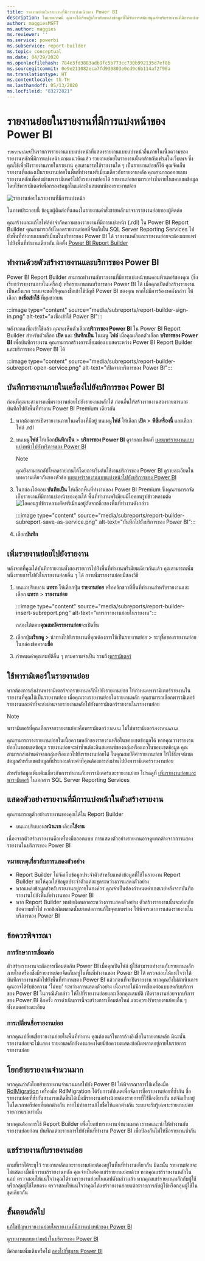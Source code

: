 ```yaml
---
title: รายงานย่อยในรายงานที่มีการแบ่งหน้าของ Power BI
description: ในบทความนี้ คุณจะได้เรียนรู้เกี่ยวกับแหล่งข้อมูลที่ได้รับการสนับสนุนสำหรับรายงานที่มีการแบ่งหน้าในบริการของ Power BI และวิธีการเชื่อมต่อกับแหล่งข้อมูล Azure SQL Database
author: maggiesMSFT
ms.author: maggies
ms.reviewer: ''
ms.service: powerbi
ms.subservice: report-builder
ms.topic: conceptual
ms.date: 04/29/2020
ms.openlocfilehash: 784e3fd3883adb9fc5b773cc730b992135d7ef8b
ms.sourcegitcommit: 0e9e211082eca7fd939803e0cd9c6b114af2f90a
ms.translationtype: HT
ms.contentlocale: th-TH
ms.lasthandoff: 05/13/2020
ms.locfileid: "83272821"
---
```

# <a name="subreports-in-power-bi-paginated-reports"></a>รายงานย่อยในรายงานที่มีการแบ่งหน้าของ Power BI

*รายงานย่อย*เป็นรายการรายงานแบบแบ่งหน้าที่แสดงรายงานแบบแบ่งหน้าอื่นภายในเนื้อความของรายงานหลักที่มีการแบ่งหน้า ตามแนวคิดแล้ว รายงานย่อยในรายงานนั้นคล้ายกับเฟรมในเว็บเพจ ซึ่งคุณใช้เพื่อฝังรายงานภายในรายงาน คุณสามารถใช้รายงานใด ๆ เป็นรายงานย่อยก็ได้ คุณจัดเก็บรายงานที่แสดงเป็นรายงานย่อยในพื้นที่ทำงานพรีเมี่ยมเดียวกับรายงานหลัก คุณสามารถออกแบบรายงานหลักเพื่อส่งผ่านพารามิเตอร์ไปยังรายงานย่อยได้ รายงานย่อยสามารถทำซ้ำภายในขอบเขตข้อมูล โดยใช้พารามิเตอร์เพื่อกรองข้อมูลในแต่ละอินสแตนซ์ของรายงานย่อย  
  
 ![รายงานย่อยในรายงานที่มีการแบ่งหน้า](media/subreports/paginated-report-subreport.png "รายงานย่อยสำหรับรายงานที่มีการแบ่งหน้า")  
  
 ในภาพประกอบนี้ ข้อมูลผู้ติดต่อที่แสดงในรายงานคำสั่งขายหลักมาจากรายงานย่อยของผู้ติดต่อ  
  
คุณสร้างและแก้ไขไฟล์คำจำกัดความของรายงานที่มีการแบ่งหน้า (.rdl) ใน Power BI Report Builder คุณสามารถอัปโหลดรายงานย่อยที่จัดเก็บใน SQL Server Reporting Services ไปยังพื้นที่ทำงานแบบพรีเมียมในบริการของ Power BI ได้ รายงานหลักและรายงานย่อยจะต้องเผยแพร่ไปยังพื้นที่ทำงานเดียวกัน ติดตั้ง [Power BI Report Builder](https://go.microsoft.com/fwlink/?linkid=2086513)
  
## <a name="work-with-report-builder-and-the-power-bi-service"></a>ทำงานด้วยตัวสร้างรายงานและบริการของ Power BI

Power BI Report Builder สามารถทำงานกับรายงานที่มีการแบ่งหน้าบนคอมพิวเตอร์ของคุณ (ซึ่งเรียกว่ารายงานภายในเครื่อง) หรือรายงานบนบริการของ Power BI ได้  เมื่อคุณเปิดตัวสร้างรายงานเป็นครั้งแรก ระบบจะขอให้คุณลงชื่อเข้าใช้บัญชี Power BI ของคุณ หากไม่มีการร้องขอดังกล่าว ให้เลือก **ลงชื่อเข้าใช้** ที่มุมขวาบน

:::image type="content" source="media/subreports/report-builder-sign-in.png" alt-text="ลงชื่อเข้าใช้ Power BI":::

หลังจากลงชื่อเข้าใช้แล้ว คุณจะเห็นตัวเลือก**บริการของ Power BI** ใน Power BI Report Builder สำหรับตัวเลือก **เปิด** และ **บันทึกเป็น** ในเมนู **ไฟล์** เมื่อคุณเลือกตัวเลือก **บริการของ Power BI** เพื่อบันทึกรายงาน คุณสามารถสร้างการเชื่อมต่อแบบสดระหว่าง Power BI Report Builder และบริการของ Power BI ได้ 

:::image type="content" source="media/subreports/report-builder-subreport-open-service.png" alt-text="เปิดจากบริการของ Power BI":::

## <a name="save-a-local-report-to-the-power-bi-service"></a>บันทึกรายงานภายในเครื่องไปยังบริการของ Power BI

ก่อนที่คุณจะสามารถเพิ่มรายงานย่อยไปยังรายงานหลักได้ ก่อนอื่นให้สร้างรายงานสองรายการและบันทึกไปยังพื้นที่ทำงาน Power BI Premium เดียวกัน 

1. หากต้องการเปิดรายงานภายในเครื่องที่มีอยู่ บนเมนู**ไฟล์** ให้เลือก **เปิด** > **พีซีเครื่องนี้** และเลือกไฟล์ .rdl  

2. บนเมนู**ไฟล์** ให้เลือก**บันทึกเป็น** > **บริการของ Power BI**  ดูรายละเอียดที่ [เผยแพร่รายงานแบบแบ่งหน้าไปยังบริการของ Power BI](paginated-reports-save-to-power-bi-service.md)

    > [!NOTE]
    > คุณยังสามารถอัปโหลดรายงานได้โดยการเริ่มต้นใช้งานบริการของ Power BI ดูรายละเอียดในบทความเดียวกันของหัวข้อ [เผยแพร่รายงานแบบแบ่งหน้าไปยังบริการของ Power BI](paginated-reports-save-to-power-bi-service.md)

3. ในกล่องโต้ตอบ **บันทึกเป็น** ให้เลือกพื้นที่ทำงานของ Power BI Premium ซึ่งคุณสามารถจัดเก็บรายงานที่มีการแบ่งหน้าของคุณได้  พื้นที่ทำงานพรีเมียมมีไอคอนรูปข้าวหลามตัด![ไอคอนรูปข้าวหลามตัดพรีเมียม](media/subreports/report-builder-premium-diamond.png)อยู่ถัดจากชื่อของพื้นที่ทำงานดังกล่าว

    :::image type="content" source="media/subreports/report-builder-subreport-save-as-service.png" alt-text="บันทึกไปยังบริการของ Power BI":::

4. เลือก**บันทึก**

## <a name="add-a-subreport-to-a-report"></a>เพิ่มรายงานย่อยไปยังรายงาน

หลังจากที่คุณได้บันทึกรายงานทั้งสองรายการไปยังพื้นที่ทำงานพรีเมียมเดียวกันแล้ว คุณสามารถเพิ่มหนึ่งรายการไปยังในรายงานย่อยอื่น ๆ ได้ การเพิ่มรายงานย่อยมีสองวิธี 

1. บนแถบริบบอน **แทรก** ให้เลือกปุ่ม **รายงานย่อย** หรือคลิกขวาที่พื้นที่ทำงานสำหรับรายงานและเลือก **แทรก** > **รายงานย่อย**

    :::image type="content" source="media/subreports/report-builder-insert-subreport.png" alt-text="แทรกรายงานย่อยในรายงาน":::

    กล่องโต้ตอบ**คุณสมบัตรายงานย่อย**จะเปิดขึ้น  

2. เลือกปุ่ม**เรียกดู** > นำทางไปยังรายงานที่คุณต้องการใช้เป็นรายงานย่อย > ระบุชื่อของรายงานย่อยในกล่องข้อความ**ชื่อ**

3. กำหนดค่าคุณสมบัติอื่น ๆ ตามความจำเป็น รวมถึง[พารามิเตอร์](#use-parameters-in-subreports)

## <a name="use-parameters-in-subreports"></a>ใช้พารามิเตอร์ในรายงานย่อย  
 หากต้องการส่งผ่านพารามิเตอร์จากรายงานหลักไปยังรายงานย่อย ให้กำหนดพารามิเตอร์รายงานในรายงานที่คุณใช้เป็นรายงานย่อย เมื่อคุณวางรายงานย่อยในรายงานหลัก คุณสามารถเลือกพารามิเตอร์รายงานและค่าที่จะส่งผ่านจากรายงานหลักไปยังพารามิเตอร์รายงานในรายงานย่อย  
  
> [!NOTE]  
> พารามิเตอร์ที่คุณเลือกจากรายงานย่อยคือพารามิเตอร์*รายงาน* ไม่ใช่พารามิเตอร์*การสอบถาม*  
  
 คุณสามารถวางรายงานย่อยในเนื้อความหลักของรายงานหรือในขอบเขตข้อมูลได้ หากคุณวางรายงานย่อยในขอบเขตข้อมูล รายงานย่อยจะทำซ้ำแต่ละอินสแตนซ์ของกลุ่มหรือแถวในขอบเขตข้อมูล คุณสามารถส่งผ่านค่าจากกลุ่มหรือแถวไปยังรายงานย่อยได้ ในคุณสมบัติค่ารายงานย่อย ให้ใช้นิพจน์เขตข้อมูลสำหรับเขตข้อมูลที่ประกอบด้วยค่าที่คุณต้องการส่งผ่านไปยังพารามิเตอร์รายงานย่อย  
  
 สำหรับข้อมูลเพิ่มเติมเกี่ยวกับการทำงานกับพารามิเตอร์และรายงานย่อย โปรดดูที่ [เพิ่มรายงานย่อยและพารามิเตอร์](https://docs.microsoft.com/sql/reporting-services/report-design/add-a-subreport-and-parameters-report-builder-and-ssrs) ในเอกสาร SQL Server Reporting Services  

## <a name="preview-paginated-reports-in-report-builder"></a>แสดงตัวอย่างรายงานที่มีการแบ่งหน้าในตัวสร้างรายงาน

คุณสามารถดูตัวอย่างรายงานของคุณได้ใน Report Builder

- บนแถบริบบอน**หน้าแรก** เลือก**ใช้งาน** 

เนื่องจากตัวสร้างรายงานคือเครื่องมือออกแบบ การแสดงตัวอย่างรายงานอาจดูแตกต่างจากการแสดงรายงานในบริการของ Power BI

### <a name="notes-about-previewing"></a>หมายเหตุเกี่ยวกับการแสดงตัวอย่าง

- Report Builder ไม่จัดเก็บข้อมูลประจำตัวสำหรับแหล่งข้อมูลที่ใช้ในรายงาน  Report Builder ขอให้คุณใส่ข้อมูลประจำตัวแต่ละชุดระหว่างการแสดงตัวอย่าง  
- หากแหล่งข้อมูลสำหรับรายงานอยู่ภายในองค์กร คุณจำเป็นต้องกำหนดค่าเกตเวย์หลังจากบันทึกรายงานไปยังพื้นที่ทำงานของ Power BI
- หาก Report Builder พบข้อผิดพลาดระหว่างการแสดงตัวอย่าง ตัวสร้างรายงานนั้นจะส่งกลับข้อความทั่วไป  หากข้อผิดพลาดนั้นยากต่อการแก้ไขจุดบกพร่อง ให้พิจารณาการแสดงรายงานในบริการของ Power BI  

## <a name="considerations"></a>ข้อควรพิจารณา

### <a name="maintaining-the-connection"></a>การรักษาการเชื่อมต่อ

ตัวสร้างรายงานจะตัดการเชื่อมต่อกับ Power BI เมื่อคุณปิดไฟล์  ผู้ใช้สามารถทำงานกับรายงานหลักภายในเครื่องซึ่งมีรายงานย่อยจัดเก็บอยู่ในพื้นที่ทำงานของ Power BI ได้ ตรวจสอบให้แน่ใจว่าได้บันทึกรายงานหลักไปยังพื้นที่ทำงานของ Power BI แล้วก่อนที่จะปิดรายงาน  หากคุณยังไม่ดำเนินการ คุณอาจได้รับข้อความ 'ไม่พบ' ระหว่างการแสดงตัวอย่าง เนื่องจากไม่มีการเชื่อมต่อแบบสดกับบริการของ Power BI  ในกรณีดังกล่าว ให้ไปที่รายงานย่อยและเลือกคุณสมบัติ  เปิดรายงานย่อยจากบริการของ Power BI อีกครั้ง  การดำเนินการนี้จะสร้างการเชื่อมต่อใหม่ และควรปรับรายงานย่อยอื่น ๆ ทั้งหมดอย่างละเอียด

### <a name="renaming-a-subreport"></a>การเปลี่ยนชื่อรายงานย่อย

หากคุณเปลี่ยนชื่อรายงานย่อยในพื้นที่ทำงาน คุณต้องแก้ไขการอ้างอิงชื่อในรายงานหลัก มิฉะนั้นรายงานย่อยจะไม่แสดง รายงานหลักยังคงแสดงโดยมีข้อความแสดงข้อผิดพลาดอยู่ภายในรายการรายงานย่อย

## <a name="migrate-large-reports"></a>โยกย้ายรายงานจำนวนมาก

หากคุณกำลังโยกย้ายรายงานจำนวนมากไปยัง Power BI ให้พิจารณาการใช้เครื่องมือ [RdlMigration](../guidance/migrate-ssrs-reports-to-power-bi.md)  เครื่องมือ RdlMigration ได้รับการอัปเดตเพื่อจัดการชื่อรายงานย่อยที่ซ้ำกัน  ชื่อรายงานย่อยที่ซ้ำกันสามารถเกิดขึ้นได้เมื่อมีรายงานอย่างน้อยสองรายการที่ใช้ชื่อเดียวกัน แต่จัดเก็บอยู่ในไดเรกทอรีย่อยที่แตกต่างกัน  หากไม่ทำการแก้ไขชื่อให้แตกต่างกัน ระบบจะรับรู้เฉพาะรายงานย่อยรายการแรกเท่านั้น

หากคุณต้องการใช้ Report Builder เพื่อโยกย้ายรายงานจำนวนมาก เราขอแนะนำให้ทำงานกับรายงานย่อยก่อน บันทึกแต่ละรายการไปยังพื้นที่ทำงาน Power BI เพื่อป้องกันไม่ให้ชื่อรายงานซ้ำกัน

## <a name="share-reports-with-subreports"></a>แชร์รายงานกับรายงานย่อย

ตามที่เราได้ระบุไว้ รายงานหลักและรายงานย่อยต้องอยู่ในพื้นที่ทำงานเดียวกัน มิฉะนั้น รายงานย่อยจะไม่แสดง เมื่อมีการแชร์รายงานหลัก คุณจำเป็นต้องแชร์รายงานย่อยด้วย หากคุณแชร์รายงานหลักในแอป ตรวจสอบให้แน่ใจว่าคุณได้รวมรายงานย่อยในแอปดังกล่าวแล้ว หากคุณแชร์รายงานหลักกับผู้ใช้หรือกลุ่มผู้ใช้โดยตรง ตรวจสอบให้แน่ใจว่าคุณได้แชร์รายงานย่อยแต่ละรายการกับผู้ใช้หรือกลุ่มผู้ใช้ในชุดเดียวกัน
  
## <a name="next-steps"></a>ขั้นตอนถัดไป

[แก้ไขปัญหารายงานย่อยในรายงานที่มีการแบ่งหน้าของ Power BI](subreports-troubleshoot.md)

[ดูรายงานแบบแบ่งหน้าในบริการของ Power BI](../consumer/paginated-reports-view-power-bi-service.md)

มีคำถามเพิ่มเติมหรือไม่ [ลองไปที่ชุมชน Power BI](https://community.powerbi.com/)
